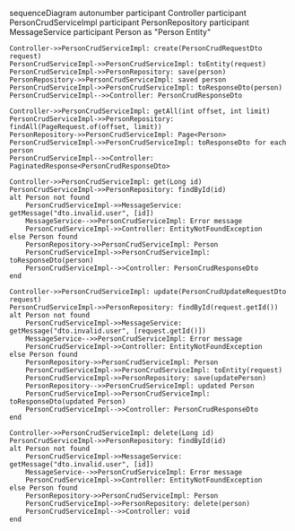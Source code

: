 sequenceDiagram
autonumber
participant Controller
participant PersonCrudServiceImpl
participant PersonRepository
participant MessageService
participant Person as "Person Entity"

    Controller->>PersonCrudServiceImpl: create(PersonCrudRequestDto request)
    PersonCrudServiceImpl->>PersonCrudServiceImpl: toEntity(request)
    PersonCrudServiceImpl->>PersonRepository: save(person)
    PersonRepository->>PersonCrudServiceImpl: saved person
    PersonCrudServiceImpl->>PersonCrudServiceImpl: toResponseDto(person)
    PersonCrudServiceImpl-->>Controller: PersonCrudResponseDto

    Controller->>PersonCrudServiceImpl: getAll(int offset, int limit)
    PersonCrudServiceImpl->>PersonRepository: findAll(PageRequest.of(offset, limit))
    PersonRepository->>PersonCrudServiceImpl: Page<Person>
    PersonCrudServiceImpl->>PersonCrudServiceImpl: toResponseDto for each person
    PersonCrudServiceImpl-->>Controller: PaginatedResponse<PersonCrudResponseDto>

    Controller->>PersonCrudServiceImpl: get(Long id)
    PersonCrudServiceImpl->>PersonRepository: findById(id)
    alt Person not found
        PersonCrudServiceImpl->>MessageService: getMessage("dto.invalid.user", [id])
        MessageService-->>PersonCrudServiceImpl: Error message
        PersonCrudServiceImpl->>Controller: EntityNotFoundException
    else Person found
        PersonRepository->>PersonCrudServiceImpl: Person
        PersonCrudServiceImpl->>PersonCrudServiceImpl: toResponseDto(person)
        PersonCrudServiceImpl-->>Controller: PersonCrudResponseDto
    end

    Controller->>PersonCrudServiceImpl: update(PersonCrudUpdateRequestDto request)
    PersonCrudServiceImpl->>PersonRepository: findById(request.getId())
    alt Person not found
        PersonCrudServiceImpl->>MessageService: getMessage("dto.invalid.user", [request.getId()])
        MessageService-->>PersonCrudServiceImpl: Error message
        PersonCrudServiceImpl->>Controller: EntityNotFoundException
    else Person found
        PersonRepository->>PersonCrudServiceImpl: Person
        PersonCrudServiceImpl->>PersonCrudServiceImpl: toEntity(request)
        PersonCrudServiceImpl->>PersonRepository: save(updatePerson)
        PersonRepository-->>PersonCrudServiceImpl: updated Person
        PersonCrudServiceImpl->>PersonCrudServiceImpl: toResponseDto(updated Person)
        PersonCrudServiceImpl-->>Controller: PersonCrudResponseDto
    end

    Controller->>PersonCrudServiceImpl: delete(Long id)
    PersonCrudServiceImpl->>PersonRepository: findById(id)
    alt Person not found
        PersonCrudServiceImpl->>MessageService: getMessage("dto.invalid.user", [id])
        MessageService-->>PersonCrudServiceImpl: Error message
        PersonCrudServiceImpl->>Controller: EntityNotFoundException
    else Person found
        PersonRepository->>PersonCrudServiceImpl: Person
        PersonCrudServiceImpl->>PersonRepository: delete(person)
        PersonCrudServiceImpl-->>Controller: void
    end
